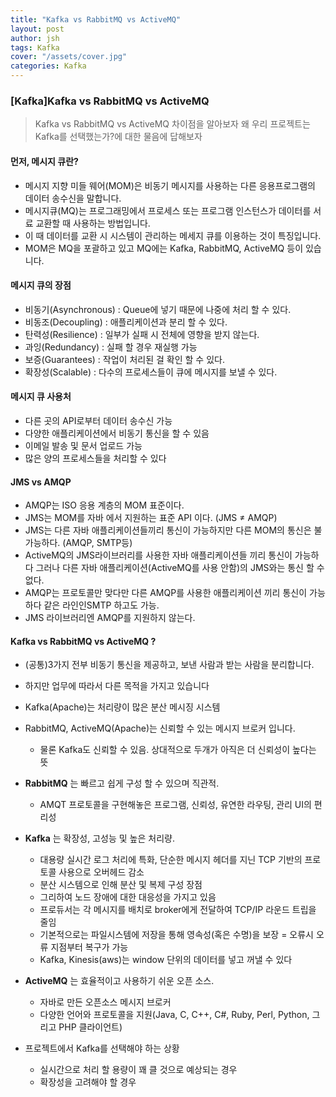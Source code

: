 ```yaml
---
title: "Kafka vs RabbitMQ vs ActiveMQ"
layout: post
author: jsh
tags: Kafka
cover: "/assets/cover.jpg"
categories: Kafka
---
```


### [Kafka]Kafka vs RabbitMQ vs ActiveMQ
> Kafka vs RabbitMQ vs ActiveMQ 차이점을 알아보자 왜 우리 프로젝트는 Kafka를 선택했는가?에 대한 물음에 답해보자

#### 먼저, 메시지 큐란?
+ 메시지 지향 미들 웨어(MOM)은 비동기 메시지를 사용하는 다른 응용프로그램의 데이터 송수신을 말합니다.
+ 메시지큐(MQ)는 프로그래밍에서 프로세스 또는 프로그램 인스턴스가 데이터를 서료 교환할 때 사용하는 방법입니다.
+ 이 때 데이터를 교환 시 시스템이 관리하는 메세지 큐를 이용하는 것이 특징입니다.
+ MOM은 MQ을 포괄하고 있고 MQ에는 Kafka, RabbitMQ, ActiveMQ 등이 있습니다.

#### 메시지 큐의 장점
+ 비동기(Asynchronous) : Queue에 넣기 때문에 나중에 처리 할 수 있다.
+ 비동조(Decoupling) : 애플리케이션과 분리 할 수 있다.
+ 탄력성(Resilience) : 일부가 실패 시 전체에 영향을 받지 않는다.
+ 과잉(Redundancy) : 실패 할 경우 재실행 가능
+ 보증(Guarantees) : 작업이 처리된 걸 확인 할 수 있다.
+ 확장성(Scalable) : 다수의 프로세스들이 큐에 메시지를 보낼 수 있다.

#### 메시지 큐 사용처
+ 다른 곳의 API로부터 데이터 송수신 가능
+ 다양한 애플리케이션에서 비동기 통신을 할 수 있음
+ 이메일 발송 및 문서 업로드 가능
+ 많은 양의 프로세스들을 처리할 수 있다

#### JMS vs AMQP
+ AMQP는 ISO 응용 계층의 MOM 표준이다.
+ JMS는 MOM를 자바 에서 지원하는 표준 API 이다. (JMS ≠ AMQP)
+ JMS는 다른 자바 애플리케이션들끼리 통신이 가능하지만 다른 MOM의 통신은 불가능하다. (AMQP, SMTP등)
+ ActiveMQ의 JMS라이브러리를 사용한 자바 애플리케이션들 끼리 통신이 가능하다 그러나 다른 자바 애플리케이션(ActiveMQ를 사용 안함)의 JMS와는 통신 할 수 없다.
+ AMQP는 프로토콜만 맞다만 다른 AMQP를 사용한 애플리케이션 끼리 통신이 가능하다 같은 라인인SMTP 하고도 가능.
+ JMS 라이브러리엔 AMQP를 지원하지 않는다.

#### Kafka vs RabbitMQ vs ActiveMQ ?
+ (공통)3가지 전부 비동기 통신을 제공하고, 보낸 사람과 받는 사람을 분리합니다.
+ 하지만 업무에 따라서 다른 목적을 가지고 있습니다
+ Kafka(Apache)는 처리량이 많은 분산 메시징 시스템
+ RabbitMQ, ActiveMQ(Apache)는 신뢰할 수 있는 메시지 브로커 입니다.
  + 물론 Kafka도 신뢰할 수 있음. 상대적으로 두개가 아직은 더 신뢰성이 높다는 뜻
  
+ <b>RabbitMQ</b> 는 빠르고 쉽게 구성 할 수 있으며 직관적.
  + AMQT 프로토콜을 구현해놓은 프로그램, 신뢰성, 유연한 라우팅, 관리 UI의 편리성
  
+ <b>Kafka</b> 는 확장성, 고성능 및 높은 처리량.
  + 대용량 실시간 로그 처리에 특화, 단순한 메시지 헤더를 지닌 TCP 기반의 프로토콜 사용으로 오버헤드 감소
  + 분산 시스템으로 인해 분산 및 복제 구성 장점
  + 그리하여 노드 장애에 대한 대응성을 가지고 있음
  + 프로듀서는 각 메시지를 배치로 broker에게 전달하여 TCP/IP 라운드 트립을 줄임
  + 기본적으로는 파일시스템에 저장을 통해 영속성(혹은 수명)을 보장 = 오류시 오류 지점부터 복구가 가능
  + Kafka, Kinesis(aws)는 window 단위의 데이터를 넣고 꺼낼 수 있다
  
+ <b>ActiveMQ</b> 는 효율적이고 사용하기 쉬운 오픈 소스.
  + 자바로 만든 오픈소스 메시지 브로커
  + 다양한 언어와 프로토콜을 지원(Java, C, C++, C#, Ruby, Perl, Python, 그리고 PHP 클라이언트)

+ 프로젝트에서 Kafka를 선택해야 하는 상황
  + 실시간으로 처리 할 용량이 꽤 클 것으로 예상되는 경우
  + 확장성을 고려해야 할 경우
